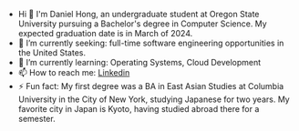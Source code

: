 - Hi 👋 I'm Daniel Hong, an undergraduate student at Oregon State University pursuing a Bachelor's degree in Computer Science. My expected graduation date is in March of 2024. 
- 🔭 I’m currently seeking: full-time software engineering opportunities in the United States. 
- 🌱 I’m currently learning: Operating Systems, Cloud Development
- 📫 How to reach me: [Linkedin](https://www.linkedin.com/in/daniel-hong-2716h/)
- ⚡ Fun fact: My first degree was a BA in East Asian Studies at Columbia University in the City of New York, studying Japanese for two years. My favorite city in Japan is Kyoto, having studied abroad there for a semester. 
